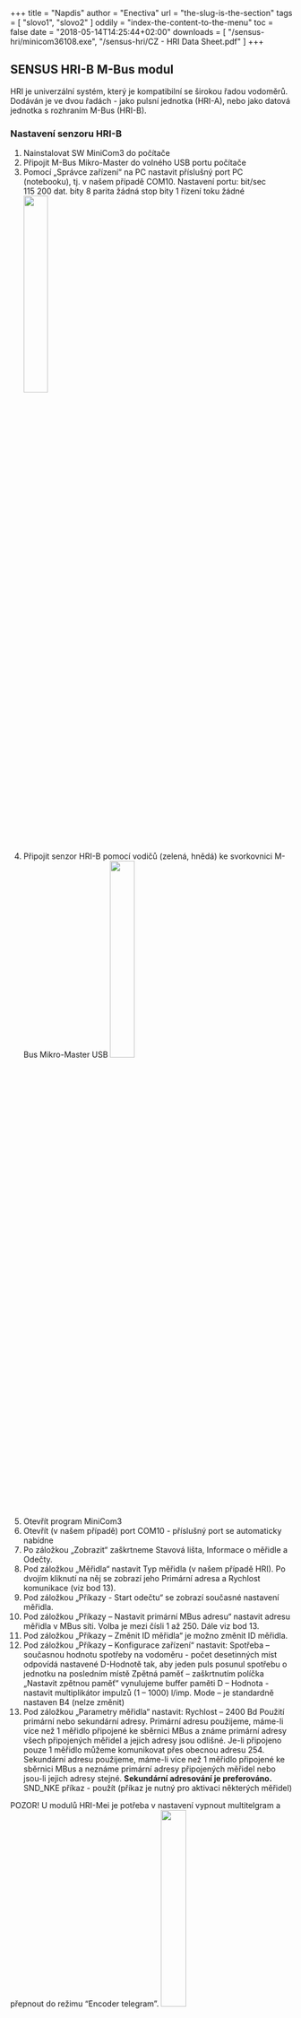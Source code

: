 +++
title = "Napdis"
author = "Enectiva"
url = "the-slug-is-the-section"
tags = [
    "slovo1",
    "slovo2"
]
oddily = "index-the-content-to-the-menu"
toc = false
date = "2018-05-14T14:25:44+02:00"
downloads = [
    "/sensus-hri/minicom36108.exe",
    "/sensus-hri/CZ - HRI Data Sheet.pdf"
]
+++

## SENSUS HRI-B M-Bus modul
HRI je univerzální systém, který je kompatibilní se širokou řadou vodoměrů. Dodáván je ve dvou řadách - jako pulsní jednotka (HRI-A), nebo jako datová jednotka s rozhraním M-Bus (HRI-B).
### Nastavení senzoru HRI-B
1. 	Nainstalovat SW MiniCom3 do počítače
2. 	Připojit M-Bus Mikro-Master do volného USB portu počítače
3. 	Pomocí „Správce zařízení“ na PC nastavit příslušný port PC (notebooku), tj. v našem případě COM10.
Nastavení portu:
	bit/sec	115 200
	dat. bity		8
	parita	žádná
	stop bity	1
	řízení toku	žádné 
<img class="right" src="/images/sensus-hri/hri_01.jpg" style="width:30%"></img>
4. 	Připojit senzor HRI-B pomocí vodičů (zelená, hnědá) ke svorkovnici M-Bus Mikro-Master USB
<img class="right" src="/images/sensus-hri/hri_02.png" style="width:30%"></img>
5. 	Otevřít program MiniCom3 
6. 	Otevřít (v našem případě) port COM10 - příslušný port se automaticky nabídne
7.	Po záložkou „Zobrazit“ zaškrtneme Stavová lišta, Informace o měřidle a Odečty.
8.	Pod záložkou „Měřidla“ nastavit Typ měřidla (v našem případě HRI). Po dvojím kliknutí na něj se zobrazí jeho Primární adresa a Rychlost komunikace (viz bod 13).
9.	Pod záložkou „Příkazy - Start odečtu“ se zobrazí současné nastavení měřidla.	
10.    Pod záložkou „Příkazy – Nastavit primární MBus adresu“ nastavit adresu měřidla v MBus síti. Volba je mezi čísli 1 až 250. Dále viz bod 13.
11.	Pod záložkou „Příkazy – Změnit ID měřidla“ je možno změnit ID měřidla.
12.	Pod záložkou „Příkazy – Konfigurace zařízení“ nastavit:
          Spotřeba – současnou hodnotu spotřeby na vodoměru - počet desetinných míst odpovídá nastavené D-Hodnotě tak, aby jeden puls posunul spotřebu o jednotku na posledním místě 
	Zpětná paměť – zaškrtnutím políčka „Nastavit zpětnou paměť“ vynulujeme
	buffer paměti
          D – Hodnota  - nastavit multiplikátor impulzů (1 – 1000) l/imp.
	Mode – je standardně nastaven B4 (nelze změnit) 
 13.   Pod záložkou „Parametry měřidla“ nastavit: 
          Rychlost – 2400 Bd
Použití primární nebo sekundární adresy.
Primární adresu použijeme, máme-li více než 1 měřidlo připojené ke sběrnici MBus a známe primární adresy všech připojených měřidel a jejich adresy jsou odlišné. Je-li připojeno pouze 1 měřidlo můžeme komunikovat přes obecnou adresu 254.
Sekundární adresu použijeme, máme-li více než 1 měřidlo připojené ke sběrnici MBus a neznáme primární adresy připojených měřidel nebo jsou-li jejich adresy stejné. **Sekundární adresování je preferováno.**
SND_NKE příkaz - použít (příkaz je nutný pro aktivaci některých měřidel)

POZOR!
U modulů HRI-Mei je potřeba v nastavení vypnout multitelgram a přepnout do režimu “Encoder telegram”.
<img class="right" src="/images/sensus-hri/03.png" style="width:30%"></img>

### Připojení modulu HRI na M-Bus sběrnici
Moduly HRI-B se na M-Bus sběrnici připojují pomocí hnědého a zeleného vodiče.
Vodiče jsou označeny následujícími barvami:
Hnědý - společná zem
Zelený - data (M-Bus)
Bílý, žlutý - konfigurovatelné pulsní výstupy